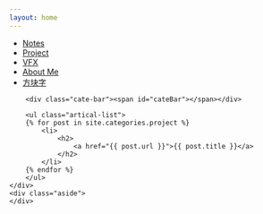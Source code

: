 ```yaml
---
layout: home
---
```


<div class="index-content project">
    <div class="section">
        <ul class="artical-cate">
            <li><a href="/"><span>Notes</span></a></li>
            <li class="on"><a href="/project"><span>Project</span></a></li>
	    <li><a href="/vfx"><span>VFX</span></a></li>
	    <li><a href="/aboutme"><span>About Me</span></a></li>
            <li><a href="/opinion"><span>方块字</span></a></li>
        </ul>

        <div class="cate-bar"><span id="cateBar"></span></div>

        <ul class="artical-list">
        {% for post in site.categories.project %}
            <li>
                <h2>
                    <a href="{{ post.url }}">{{ post.title }}</a>
                </h2>
            </li>
        {% endfor %}
        </ul>
    </div>
    <div class="aside">
    </div>
</div>
